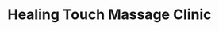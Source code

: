 ---
title: "Healing Touch Massage Clinic"
url: /sioux-falls/healing-touch-massage-clinic/
shop: Massage
---
